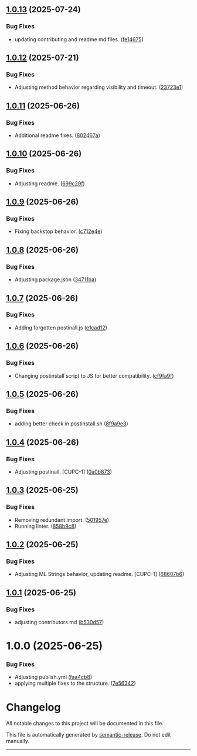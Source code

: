 ## [1.0.13](https://github.com/MiroslavRusev/cuppet-core/compare/v1.0.12...v1.0.13) (2025-07-24)


### Bug Fixes

* updating contributing and readme md files. ([fe14675](https://github.com/MiroslavRusev/cuppet-core/commit/fe146753cd8da60973769df157f1bf17de8eaa83))

## [1.0.12](https://github.com/MiroslavRusev/cuppet-core/compare/v1.0.11...v1.0.12) (2025-07-21)


### Bug Fixes

* Adjusting method behavior regarding visibility and timeout. ([23723e1](https://github.com/MiroslavRusev/cuppet-core/commit/23723e10960d4d51e647d98d4b2c7e14bbe5b262))

## [1.0.11](https://github.com/MiroslavRusev/cuppet-core/compare/v1.0.10...v1.0.11) (2025-06-26)


### Bug Fixes

* Additional readme fixes. ([802467a](https://github.com/MiroslavRusev/cuppet-core/commit/802467a1bce5a6b076e3cfdd643b94f5f7476883))

## [1.0.10](https://github.com/MiroslavRusev/cuppet-core/compare/v1.0.9...v1.0.10) (2025-06-26)


### Bug Fixes

* Adjusting readme. ([699c29f](https://github.com/MiroslavRusev/cuppet-core/commit/699c29f1f9b1620eedfc0e822f6aff5744c3d923))

## [1.0.9](https://github.com/MiroslavRusev/cuppet-core/compare/v1.0.8...v1.0.9) (2025-06-26)


### Bug Fixes

* Fixing backstop behavior. ([c712e4e](https://github.com/MiroslavRusev/cuppet-core/commit/c712e4eb98485c85dde42b0693e31eaf3b7890bc))

## [1.0.8](https://github.com/MiroslavRusev/cuppet-core/compare/v1.0.7...v1.0.8) (2025-06-26)


### Bug Fixes

* Adjusting package.json ([34711ba](https://github.com/MiroslavRusev/cuppet-core/commit/34711ba4324d5dcd5956d4982c5ce732ae3c5664))

## [1.0.7](https://github.com/MiroslavRusev/cuppet-core/compare/v1.0.6...v1.0.7) (2025-06-26)


### Bug Fixes

* Adding forgotten postinall.js ([e1cad12](https://github.com/MiroslavRusev/cuppet-core/commit/e1cad1244f0f06c8fe1775ff25274e18685bbe8e))

## [1.0.6](https://github.com/MiroslavRusev/cuppet-core/compare/v1.0.5...v1.0.6) (2025-06-26)


### Bug Fixes

* Changing postinstall script to JS for better compatibility. ([cf9fa9f](https://github.com/MiroslavRusev/cuppet-core/commit/cf9fa9f43ce652b07fe13a6ff605498d5aad12f7))

## [1.0.5](https://github.com/MiroslavRusev/cuppet-core/compare/v1.0.4...v1.0.5) (2025-06-26)


### Bug Fixes

* adding better check in postinstall.sh ([8f9a9e3](https://github.com/MiroslavRusev/cuppet-core/commit/8f9a9e39c4b652683b48cbd964c6e8ec756cf95d))

## [1.0.4](https://github.com/MiroslavRusev/cuppet-core/compare/v1.0.3...v1.0.4) (2025-06-26)


### Bug Fixes

* Adjusting postinall. [CUPC-1] ([0a0b873](https://github.com/MiroslavRusev/cuppet-core/commit/0a0b873b1acb9a708c57b2e685d81449440318d7))

## [1.0.3](https://github.com/MiroslavRusev/cuppet-core/compare/v1.0.2...v1.0.3) (2025-06-25)


### Bug Fixes

* Removing redundant import. ([501957e](https://github.com/MiroslavRusev/cuppet-core/commit/501957e27efe375123bb6dc5f1448327ce6b999e))
* Running linter. ([858b9c8](https://github.com/MiroslavRusev/cuppet-core/commit/858b9c8b8f003c443c0b4363d5bd56a67a2a2efb))

## [1.0.2](https://github.com/MiroslavRusev/cuppet-core/compare/v1.0.1...v1.0.2) (2025-06-25)


### Bug Fixes

* Adjusting ML Strings behavior, updating readme. [CUPC-1] ([68607b6](https://github.com/MiroslavRusev/cuppet-core/commit/68607b610d845c03ffc1ba469cf6d8d8de104563))

## [1.0.1](https://github.com/MiroslavRusev/cuppet-core/compare/v1.0.0...v1.0.1) (2025-06-25)


### Bug Fixes

* adjusting contributors.md ([b530d57](https://github.com/MiroslavRusev/cuppet-core/commit/b530d57fb26f11ff14213926ede2462d8c0d858b))

# 1.0.0 (2025-06-25)


### Bug Fixes

* Adjusting publish.yml ([faa4cb8](https://github.com/MiroslavRusev/cuppet-core/commit/faa4cb8b0531cb75f09678e8a5d8bc66e2f2f70b))
* applying multiple fixes to the structure. ([7e56342](https://github.com/MiroslavRusev/cuppet-core/commit/7e56342f5a3b04a58f8e355e2148611d19596a27))

# Changelog

All notable changes to this project will be documented in this file.

This file is automatically generated by [semantic-release](https://github.com/semantic-release/semantic-release). Do not edit manually.

---
